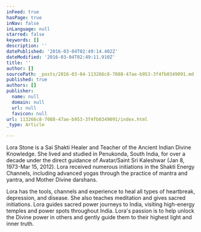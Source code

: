 ```yaml
---
inFeed: true
hasPage: true
inNav: false
inLanguage: null
starred: false
keywords: []
description: ''
datePublished: '2016-03-04T02:49:14.402Z'
dateModified: '2016-03-04T02:49:11.910Z'
title: ''
author: []
sourcePath: _posts/2016-03-04-113266c8-7088-47ae-b953-3f4fb0349091.md
published: true
authors: []
publisher:
  name: null
  domain: null
  url: null
  favicon: null
url: 113266c8-7088-47ae-b953-3f4fb0349091/index.html
_type: Article

---
```

Lora Stone is a Sai Shakti Healer and Teacher of the Ancient
Indian Divine Knowledge. She lived and studied in Penukonda, South India, for
over a decade under the direct guidance of Avatar/Saint Sri Kaleshwar (Jan 8,
1973-Mar 15, 2012). Lora received
numerous initiations in the Shakti Energy Channels, including advanced yogas
through the practice of mantra and yantra, and Mother Divine darshans. 

Lora has the tools, channels and experience to heal all types of heartbreak,
depression, and disease. She also teaches meditation and gives sacred initiations. Lora guides sacred power journeys to India, visiting
high-energy temples and power spots throughout India. Lora's passion is to help
unlock the Divine power in others and gently guide them to their highest light
and inner truth.